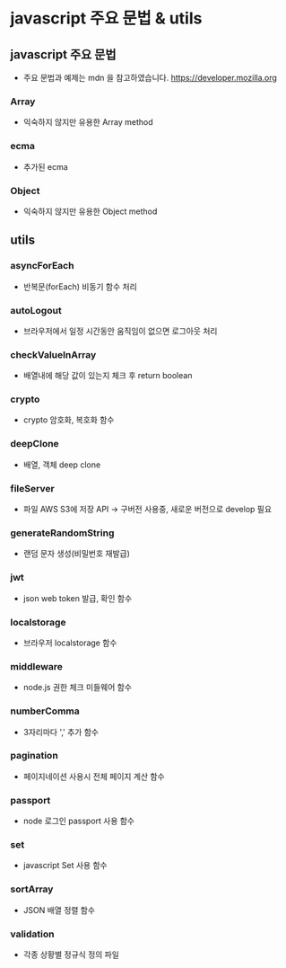 # javascript 주요 문법 & utils

## javascript 주요 문법
- 주요 문법과 예제는 mdn 을 참고하였습니다.
https://developer.mozilla.org

### Array
- 익숙하지 않지만 유용한 Array method

### ecma
- 추가된 ecma

### Object
- 익숙하지 않지만 유용한 Object method

## utils
### asyncForEach
- 반복문(forEach) 비동기 함수 처리

### autoLogout
- 브라우저에서 일정 시간동안 움직임이 없으면 로그아웃 처리

### checkValueInArray
- 배열내에 해당 값이 있는지 체크 후 return boolean 

### crypto
- crypto 암호화, 복호화 함수

### deepClone
- 배열, 객체 deep clone

### fileServer
- 파일 AWS S3에 저장 API -> 구버전 사용중, 새로운 버전으로 develop 필요

### generateRandomString
- 랜덤 문자 생성(비밀번호 재발급)

### jwt
- json web token 발급, 확인 함수

### localstorage
- 브라우저 localstorage 함수

### middleware
- node.js 권한 체크 미들웨어 함수

### numberComma
- 3자리마다 ',' 추가 함수

### pagination
- 페이지네이션 사용시 전체 페이지 계산 함수

### passport
- node 로그인 passport 사용 함수

### set
- javascript Set 사용 함수

### sortArray
- JSON 배열 정렬 함수

### validation
- 각종 상황별 정규식 정의 파일